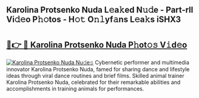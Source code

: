 ## Karolina Protsenko Nuda L𝚎a𝚔ed N𝚞𝚍e - Part-rll Vi𝚍𝚎o P𝚑𝚘tos - H𝚘𝚝 O𝚗𝚕yf𝚊ns L𝚎a𝚔s iSHX3

# <h2><a href="http://kf5us6.oniu.top/?m=Karolina+Protsenko+Nuda">🔗👉 🔴 Karolina Protsenko Nuda P𝚑ot𝚘𝚜 V𝚒d𝚎o</a></h2>

[![Karolina Protsenko Nuda Nu𝚍e𝚜](https://i.imgur.com/0qMVB7G.gif)](http://kf5us6.oniu.top/?m=Karolina+Protsenko+Nuda)
Cybernetic performer and multimedia innovator Karolina Protsenko Nuda, famed for sharing dance and lifestyle ideas through viral dance routines and brief films. Skilled animal trainer Karolina Protsenko Nuda, celebrated for their remarkable abilities and accomplishments in training animals for performances.  
